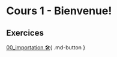 # Cours 1 - Bienvenue!

## Exercices
[00_importation 🛠️](https://tim-montmorency.com/compendium/582-214%E2%80%93animation2d/exercice_ai/00_importation){ .md-button }
